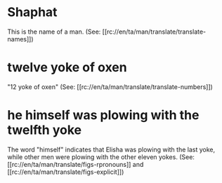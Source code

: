 # Shaphat

This is the name of a man. (See: [[rc://en/ta/man/translate/translate-names]])

# twelve yoke of oxen

"12 yoke of oxen" (See: [[rc://en/ta/man/translate/translate-numbers]])

# he himself was plowing with the twelfth yoke

The word "himself" indicates that Elisha was plowing with the last yoke, while other men were plowing with the other eleven yokes. (See: [[rc://en/ta/man/translate/figs-rpronouns]] and [[rc://en/ta/man/translate/figs-explicit]])


